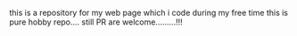 this is a repository for my web page 
which i code during my free time 
this is pure hobby repo....
still PR are welcome.........!!!

